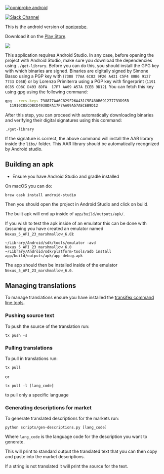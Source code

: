 [![ooniprobe android](assets/title.png)](https://ooni.torproject.org/)

[![Slack Channel](https://slack.openobservatory.org/badge.svg)](https://slack.openobservatory.org/)

This is the android version of [ooniprobe](https://ooni.torproject.org/).

Download it on the [Play Store](https://play.google.com/store/apps/details?id=org.openobservatory.ooniprobe).

[![](assets/play-store-badge.png)](https://play.google.com/store/apps/details?id=org.openobservatory.ooniprobe)

This application requires Android Studio. In any case, before opening the
project with Android Studio, make sure you download the dependencies using
`./get-library`. Before you can do this, you should install the
GPG key with which binaries are signed. Binaries are digitally signed by
Simone Basso using a PGP key with
(`7388 77AA 6C82 9F26 A431 C5F4 80B6 9127 7733 D95B`)
or by Lorenzo Primiterra using a PGP key with
fingerprint (`1191 0C85 CD8C D493 8DFA  17F7 AA09 A57A ECEB 9D12`). You
can fetch this
key using gpg using the following command:

```bash
gpg --recv-keys 738877AA6C829F26A431C5F480B691277733D95B                       \
  11910C85CD8CD4938DFA17F7AA09A57AECEB9D12
```

After this step, you can proceed with automatically downloading binaries
and verifying their digital signatures using this command:

```
./get-library
```

If the signature is correct, the above command will install the AAR
library inside the `libs/` folder. This AAR library should be automatically
recognized by Android studio.

## Building an apk

* Ensure you have Android Studio and gradle installed

On macOS you can do:

```
brew cask install android-studio
```

Then you should open the project in Android Studio and click on build.

The built apk will end up inside of `app/build/outputs/apk/`.

If you wish to test the apk inside of an emulator this can be done with
(assuming you have created an emulator named
`Nexus_5_API_23_marshmallow_6.0`):

```
~/Library/Android/sdk/tools/emulator -avd Nexus_5_API_23_marshmallow_6.0
~/Library/Android/sdk/platform-tools/adb install app/build/outputs/apk/app-debug.apk
```

The app should then be installed inside of the emulator `Nexus_5_API_23_marshmallow_6.0`.

## Managing translations

To manage translations ensure you have installed the [transifex command line
tools](https://docs.transifex.com/client/installing-the-client).

### Pushing source text

To push the source of the translation run:

```
tx push -s
```

### Pulling translations

To pull in translations run:

```
tx pull
```

or

```
tx pull -l [lang_code]
```

to pull only a specific language


### Generating descriptions for market

To generate translated descriptions for the markets run:

```
python scripts/gen-descriptions.py [lang_code]
```

Where `lang_code` is the language code for the description you want to
generate.

This will print to standard output the translated text that you can then copy
and paste into the market descriptions.

If a string is not translated it will print the source for the text.
